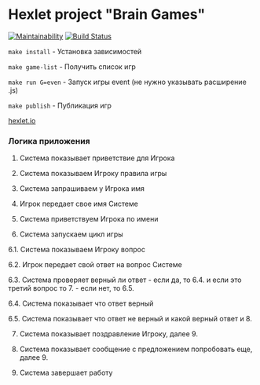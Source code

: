 # Hexlet project "Brain Games"

[![Maintainability](https://api.codeclimate.com/v1/badges/8e7e6da2c62a19bc8a02/maintainability)](https://codeclimate.com/github/antonazgarovich/brain-games/maintainability)
[![Build Status](https://travis-ci.org/antonazgarovich/brain-games.svg?branch=master)](https://travis-ci.org/antonazgarovich/brain-games)

`make install` - Установка зависимостей

`make game-list` - Получить список игр

`make run G=even` - Запуск игры event (не нужно указывать расширение .js)

`make publish` - Публикация игр

[hexlet.io](http://hexlet.io/)

### Логика приложения

1. Система показывает приветствие для Игрока

2. Система показываем Игроку правила игры

3. Система запрашиваем у Игрока имя

4. Игрок передает свое имя Системе

5. Система приветствуем Игрока по имени

6. Система запускаем цикл игры

6.1. Система показываем Игроку вопрос

6.2. Игрок передает свой ответ на вопрос Системе

6.3. Система проверяет верный ли ответ
     - если да, то 6.4. и если это третий вопрос то 7.
     - если нет, то 6.5.

6.4. Система показывает что ответ верный

6.5. Система показывает что ответ не верный и какой верный ответ
     и 8.

7. Система показывает поздравление Игроку, далее 9.

8. Система показывает сообщение с предложением попробовать еще, далее 9.

9. Система завершает работу

